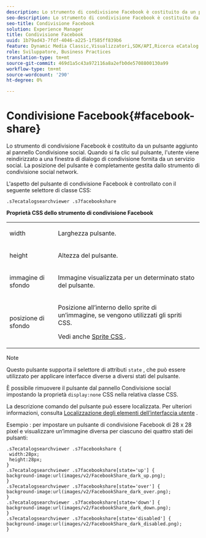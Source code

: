 ```yaml
---
description: Lo strumento di condivisione Facebook è costituito da un pulsante aggiunto al pannello Condivisione social. Quando si fa clic sul pulsante, l'utente viene reindirizzato a una finestra di dialogo di condivisione fornita da un servizio social. La posizione del pulsante è completamente gestita dallo strumento di condivisione social network.
seo-description: Lo strumento di condivisione Facebook è costituito da un pulsante aggiunto al pannello Condivisione social. Quando si fa clic sul pulsante, l'utente viene reindirizzato a una finestra di dialogo di condivisione fornita da un servizio social. La posizione del pulsante è completamente gestita dallo strumento di condivisione social network.
seo-title: Condivisione Facebook
solution: Experience Manager
title: Condivisione Facebook
uuid: 1b79ad43-7fdf-4046-a225-1f585ff839b6
feature: Dynamic Media Classic,Visualizzatori,SDK/API,Ricerca eCatalog
role: Sviluppatore, Business Practices
translation-type: tm+mt
source-git-commit: 469d1a5c43a972116a8a2efb0de5708800130a99
workflow-type: tm+mt
source-wordcount: '290'
ht-degree: 0%

---
```



# Condivisione Facebook{#facebook-share}

Lo strumento di condivisione Facebook è costituito da un pulsante aggiunto al pannello Condivisione social. Quando si fa clic sul pulsante, l&#39;utente viene reindirizzato a una finestra di dialogo di condivisione fornita da un servizio social. La posizione del pulsante è completamente gestita dallo strumento di condivisione social network.

<!--<a id="section_ADDF98E91AF24F618289D1682A5FB13A"></a>-->

L&#39;aspetto del pulsante di condivisione Facebook è controllato con il seguente selettore di classe CSS:

```
.s7ecatalogsearchviewer .s7facebookshare
```

**Proprietà CSS dello strumento di condivisione Facebook**

<table id="table_C48C56E696304C9BAFEE71BA9EA9A174"> 
 <tbody> 
  <tr> 
   <td colname="col1"> <p> <span class="codeph"> width </span> </p> </td> 
   <td colname="col2"> <p>Larghezza pulsante. </p> </td> 
  </tr> 
  <tr> 
   <td colname="col1"> <p> <span class="codeph"> height </span> </p> </td> 
   <td colname="col2"> <p>Altezza del pulsante. </p> </td> 
  </tr> 
  <tr> 
   <td colname="col1"> <p> <span class="codeph"> immagine di sfondo  </span> </p> </td> 
   <td colname="col2"> <p> Immagine visualizzata per un determinato stato del pulsante. </p> </td> 
  </tr> 
  <tr> 
   <td colname="col1"> <p> <span class="codeph"> posizione di sfondo  </span> </p> </td> 
   <td colname="col2"> <p> Posizione all’interno dello sprite di un’immagine, se vengono utilizzati gli spriti CSS. </p> <p>Vedi anche <a href="../../../c-html5-s7-aem-asset-viewers/c-html5-ecatsearch-viewer-about/c-html5-ecatsearch-viewer-customizingviewer/c-html5-ecatsearch-viewer-customizingviewer.md#section-9d570f95eb2443aca74c1b02f6e89aff" format="dita" scope="local"> Sprite CSS </a>. </p> </td> 
  </tr> 
 </tbody> 
</table>

>[!NOTE]
>
>Questo pulsante supporta il selettore di attributi `state` , che può essere utilizzato per applicare interfacce diverse a diversi stati del pulsante.

È possibile rimuovere il pulsante dal pannello Condivisione social impostando la proprietà `display:none` CSS nella relativa classe CSS.

La descrizione comando del pulsante può essere localizzata. Per ulteriori informazioni, consulta [Localizzazione degli elementi dell’interfaccia utente](../../../c-html5-s7-aem-asset-viewers/c-html5-ecatsearch-viewer-about/c-html5-ecatsearch-viewer-localization.md#concept-cbfc39344c494eb7b9f6a272cff0cc74) .

Esempio : per impostare un pulsante di condivisione Facebook di 28 x 28 pixel e visualizzare un’immagine diversa per ciascuno dei quattro stati dei pulsanti:

```
.s7ecatalogsearchviewer .s7facebookshare { 
 width:28px; 
 height:28px; 
} 
.s7ecatalogsearchviewer .s7facebookshare[state='up'] { 
background-image:url(images/v2/FacebookShare_dark_up.png); 
} 
.s7ecatalogsearchviewer .s7facebookshare[state='over'] { 
background-image:url(images/v2/FacebookShare_dark_over.png); 
} 
.s7ecatalogsearchviewer .s7facebookshare[state='down'] { 
background-image:url(images/v2/FacebookShare_dark_down.png); 
} 
.s7ecatalogsearchviewer .s7facebookshare[state='disabled'] { 
background-image:url(images/v2/FacebookShare_dark_disabled.png); 
}
```

